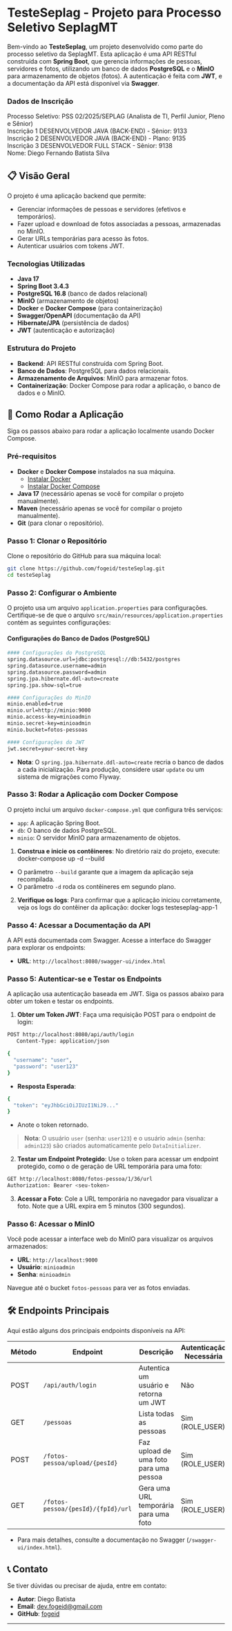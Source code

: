 # TesteSeplag - Projeto para Processo Seletivo SeplagMT

Bem-vindo ao **TesteSeplag**, um projeto desenvolvido como parte do processo seletivo da SeplagMT. Esta aplicação é uma API RESTful construída com **Spring Boot**, que gerencia informações de pessoas, servidores e fotos, utilizando um banco de dados **PostgreSQL** e o **MinIO** para armazenamento de objetos (fotos). A autenticação é feita com **JWT**, e a documentação da API está disponível via **Swagger**.  

### Dados de Inscrição
Processo Seletivo: PSS 02/2025/SEPLAG (Analista de TI, Perfil Junior, Pleno e Sênior)  
Inscrição 1 DESENVOLVEDOR JAVA (BACK-END) - Sênior: 9133  
Inscrição 2 DESENVOLVEDOR JAVA (BACK-END) - Plano: 9135  
Inscrição 3 DESENVOLVEDOR FULL STACK - Sênior: 9138  
Nome: Diego Fernando Batista Silva  

## 📋 Visão Geral

O projeto é uma aplicação backend que permite:
- Gerenciar informações de pessoas e servidores (efetivos e temporários).
- Fazer upload e download de fotos associadas a pessoas, armazenadas no MinIO.
- Gerar URLs temporárias para acesso às fotos.
- Autenticar usuários com tokens JWT.

### Tecnologias Utilizadas
- **Java 17**
- **Spring Boot 3.4.3**
- **PostgreSQL 16.8** (banco de dados relacional)
- **MinIO** (armazenamento de objetos)
- **Docker** e **Docker Compose** (para containerização)
- **Swagger/OpenAPI** (documentação da API)
- **Hibernate/JPA** (persistência de dados)
- **JWT** (autenticação e autorização)

### Estrutura do Projeto
- **Backend**: API RESTful construída com Spring Boot.
- **Banco de Dados**: PostgreSQL para dados relacionais.
- **Armazenamento de Arquivos**: MinIO para armazenar fotos.
- **Containerização**: Docker Compose para rodar a aplicação, o banco de dados e o MinIO.

## 🚀 Como Rodar a Aplicação

Siga os passos abaixo para rodar a aplicação localmente usando Docker Compose.

### Pré-requisitos
- **Docker** e **Docker Compose** instalados na sua máquina.
    - [Instalar Docker](https://docs.docker.com/get-docker/)
    - [Instalar Docker Compose](https://docs.docker.com/compose/install/)
- **Java 17** (necessário apenas se você for compilar o projeto manualmente).
- **Maven** (necessário apenas se você for compilar o projeto manualmente).
- **Git** (para clonar o repositório).

### Passo 1: Clonar o Repositório
Clone o repositório do GitHub para sua máquina local:

```bash
git clone https://github.com/fogeid/testeSeplag.git
cd testeSeplag
```

### Passo 2: Configurar o Ambiente
O projeto usa um arquivo `application.properties` para configurações. Certifique-se de que o arquivo `src/main/resources/application.properties` contém as seguintes configurações:

#### Configurações do Banco de Dados (PostgreSQL)
```bash
#### Configurações do PostgreSQL
spring.datasource.url=jdbc:postgresql://db:5432/postgres
spring.datasource.username=admin
spring.datasource.password=admin
spring.jpa.hibernate.ddl-auto=create
spring.jpa.show-sql=true

#### Configurações do MinIO
minio.enabled=true
minio.url=http://minio:9000
minio.access-key=minioadmin
minio.secret-key=minioadmin
minio.bucket=fotos-pessoas

#### Configurações do JWT
jwt.secret=your-secret-key
```
- **Nota**: O `spring.jpa.hibernate.ddl-auto=create` recria o banco de dados a cada inicialização. Para produção, considere usar `update` ou um sistema de migrações como Flyway.

### Passo 3: Rodar a Aplicação com Docker Compose
O projeto inclui um arquivo `docker-compose.yml` que configura três serviços:
- `app`: A aplicação Spring Boot.
- `db`: O banco de dados PostgreSQL.
- `minio`: O servidor MinIO para armazenamento de objetos.

1. **Construa e inicie os contêineres**:
   No diretório raiz do projeto, execute:
docker-compose up -d --build

- O parâmetro `--build` garante que a imagem da aplicação seja recompilada.
- O parâmetro `-d` roda os contêineres em segundo plano.

2. **Verifique os logs**:
   Para confirmar que a aplicação iniciou corretamente, veja os logs do contêiner da aplicação:
   docker logs testeseplag-app-1

### Passo 4: Acessar a Documentação da API
A API está documentada com Swagger. Acesse a interface do Swagger para explorar os endpoints:

- **URL**: `http://localhost:8080/swagger-ui/index.html`

### Passo 5: Autenticar-se e Testar os Endpoints
A aplicação usa autenticação baseada em JWT. Siga os passos abaixo para obter um token e testar os endpoints.

1. **Obter um Token JWT**:
   Faça uma requisição POST para o endpoint de login:
```bash   
POST http://localhost:8080/api/auth/login
   Content-Type: application/json

{
  "username": "user",
  "password": "user123"
}
```

- **Resposta Esperada**:
```bash
{
  "token": "eyJhbGciOiJIUzI1NiJ9..."
}
```

- Anote o token retornado.

> **Nota**: O usuário `user` (senha: `user123`) e o usuário `admin` (senha: `admin123`) são criados automaticamente pelo `DataInitializer`.

2. **Testar um Endpoint Protegido**:
   Use o token para acessar um endpoint protegido, como o de geração de URL temporária para uma foto:
```bash
GET http://localhost:8080/fotos-pessoa/1/36/url
Authorization: Bearer <seu-token>
```

3. **Acessar a Foto**:
   Cole a URL temporária no navegador para visualizar a foto. Note que a URL expira em 5 minutos (300 segundos).

### Passo 6: Acessar o MinIO
Você pode acessar a interface web do MinIO para visualizar os arquivos armazenados:

- **URL**: `http://localhost:9000`
- **Usuário**: `minioadmin`
- **Senha**: `minioadmin`

Navegue até o bucket `fotos-pessoas` para ver as fotos enviadas.

## 🛠️ Endpoints Principais

Aqui estão alguns dos principais endpoints disponíveis na API:

| Método | Endpoint                          | Descrição                              | Autenticação Necessária |
|--------|-----------------------------------|----------------------------------------|-------------------------|
| POST   | `/api/auth/login`               | Autentica um usuário e retorna um JWT  | Não                     |
| GET    | `/pessoas`                      | Lista todas as pessoas                 | Sim (ROLE_USER)         |
| POST   | `/fotos-pessoa/upload/{pesId}`  | Faz upload de uma foto para uma pessoa | Sim (ROLE_USER)         |
| GET    | `/fotos-pessoa/{pesId}/{fpId}/url` | Gera uma URL temporária para uma foto | Sim (ROLE_USER)         |

- Para mais detalhes, consulte a documentação no Swagger (`/swagger-ui/index.html`).

## 📞 Contato

Se tiver dúvidas ou precisar de ajuda, entre em contato:

- **Autor**: Diego Batista
- **Email**: dev.fogeid@gmail.com
- **GitHub**: [fogeid](https://github.com/fogeid)

---
